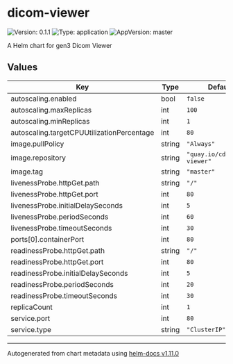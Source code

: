 # dicom-viewer

![Version: 0.1.1](https://img.shields.io/badge/Version-0.1.1-informational?style=flat-square) ![Type: application](https://img.shields.io/badge/Type-application-informational?style=flat-square) ![AppVersion: master](https://img.shields.io/badge/AppVersion-master-informational?style=flat-square)

A Helm chart for gen3 Dicom Viewer

## Values

| Key | Type | Default | Description |
|-----|------|---------|-------------|
| autoscaling.enabled | bool | `false` |  |
| autoscaling.maxReplicas | int | `100` |  |
| autoscaling.minReplicas | int | `1` |  |
| autoscaling.targetCPUUtilizationPercentage | int | `80` |  |
| image.pullPolicy | string | `"Always"` |  |
| image.repository | string | `"quay.io/cdis/ohif-viewer"` |  |
| image.tag | string | `"master"` |  |
| livenessProbe.httpGet.path | string | `"/"` |  |
| livenessProbe.httpGet.port | int | `80` |  |
| livenessProbe.initialDelaySeconds | int | `5` |  |
| livenessProbe.periodSeconds | int | `60` |  |
| livenessProbe.timeoutSeconds | int | `30` |  |
| ports[0].containerPort | int | `80` |  |
| readinessProbe.httpGet.path | string | `"/"` |  |
| readinessProbe.httpGet.port | int | `80` |  |
| readinessProbe.initialDelaySeconds | int | `5` |  |
| readinessProbe.periodSeconds | int | `20` |  |
| readinessProbe.timeoutSeconds | int | `30` |  |
| replicaCount | int | `1` |  |
| service.port | int | `80` |  |
| service.type | string | `"ClusterIP"` |  |

----------------------------------------------
Autogenerated from chart metadata using [helm-docs v1.11.0](https://github.com/norwoodj/helm-docs/releases/v1.11.0)
